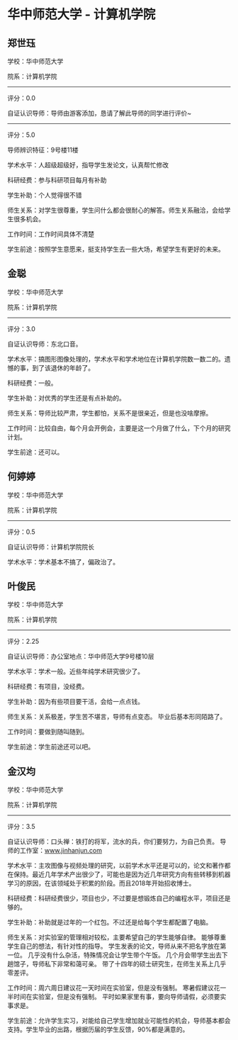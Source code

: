 # 华中师范大学 - 计算机学院

## 郑世珏

学校：华中师范大学

院系：计算机学院

* * *

评分：0.0

自证认识导师：导师由游客添加，恳请了解此导师的同学进行评价~

* * *

评分：5.0

导师辨识特征：9号楼11楼

学术水平：人超级超级好，指导学生发论文，认真帮忙修改

科研经费：参与科研项目每月有补助

学生补助：个人觉得很不错

师生关系：对学生很尊重，学生问什么都会很耐心的解答。师生关系融洽，会给学生很多机会。

工作时间：工作时间具体不清楚

学生前途：按照学生意愿来，挺支持学生去一些大场，希望学生有更好的未来。

## 金聪

学校：华中师范大学

院系：计算机学院

* * *

评分：3.0

自证认识导师：东北口音。

学术水平：搞图形图像处理的，学术水平和学术地位在计算机学院数一数二的。遗憾的事，到了该退休的年龄了。

科研经费：一般。

学生补助：对优秀的学生还是有点补助的。

师生关系：导师比较严肃，学生都怕，关系不是很亲近，但是也没啥摩擦。

工作时间：比较自由，每个月会开例会，主要是这一个月做了什么，下个月的研究计划。

学生前途：还可以。

## 何婷婷

学校：华中师范大学

院系：计算机学院

* * *

评分：0.5

自证认识导师：计算机学院院长

学术水平：学术基本不搞了，偏政治了。

## 叶俊民

学校：华中师范大学

院系：计算机学院

* * *

评分：2.25

自证认识导师：办公室地点：华中师范大学9号楼10层

学术水平：学术一般。近些年纯学术研究很少了。

科研经费：有项目，没经费。

学生补助：因为有些项目要干活，会给一点点钱。

师生关系：关系极差，学生苦不堪言，导师有点变态。
毕业后基本形同陌路了。

工作时间：要做到随叫随到。

学生前途：学生前途还可以吧。

## 金汉均

学校：华中师范大学

院系：计算机学院

* * *

评分：3.5

自证认识导师：口头禅：铁打的将军，流水的兵，你们要努力，为自己负责。
导师的工作室：www.jinhanjun.com

学术水平：主攻图像与视频处理的研究，以前学术水平还是可以的，论文和著作都在保持。最近几年学术产出很少了，可能也是因为近几年研究方向有些转移到机器学习的原因，在该领域处于积累的阶段。而且2018年开始招收博士。

科研经费：科研经费很少，项目也少，不过要是想锻炼自己的编程水平，项目还是够的。

学生补助：补助就是过年的一个红包。不过还是给每个学生都配置了电脑。

师生关系：对实验室的管理相对较松，主要希望自己的学生能够自律。
能够尊重学生自己的想法，有针对性的指导。
学生发表的论文，导师从来不把名字放在第一位。
几乎没有什么杂活，特殊情况会让学生带个午饭。
几个月会带学生出去下趟馆子，导师私下非常和蔼可亲。
带了十四年的硕士研究生，在师生关系上几乎零差评。

工作时间：周六周日建议花一天时间在实验室，但是没有强制。
寒暑假建议花一半时间在实验室，但是没有强制。
平时如果家里有事，要向导师请假，必须要实事求是。

学生前途：允许学生实习，对能给自己学生增加就业可能性的机会，导师基本都会支持。学生毕业的出路，根据历届的学生反馈，90%都是满意的。